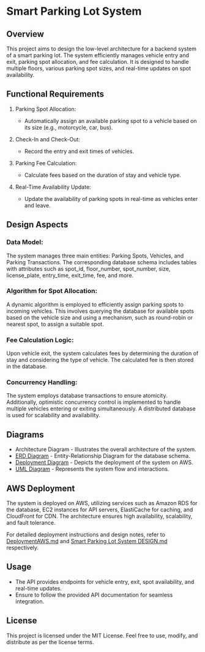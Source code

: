 Smart Parking Lot System
========================

Overview
--------

This project aims to design the low-level architecture for a backend system of a smart parking lot. The system efficiently manages vehicle entry and exit, parking spot allocation, and fee calculation. It is designed to handle multiple floors, various parking spot sizes, and real-time updates on spot availability.

Functional Requirements
-----------------------

1.  Parking Spot Allocation:

    -   Automatically assign an available parking spot to a vehicle based on its size (e.g., motorcycle, car, bus).
2.  Check-In and Check-Out:

    -   Record the entry and exit times of vehicles.
3.  Parking Fee Calculation:

    -   Calculate fees based on the duration of stay and vehicle type.
4.  Real-Time Availability Update:

    -   Update the availability of parking spots in real-time as vehicles enter and leave.

Design Aspects
--------------

### Data Model:

The system manages three main entities: Parking Spots, Vehicles, and Parking Transactions. The corresponding database schema includes tables with attributes such as spot_id, floor_number, spot_number, size, license_plate, entry_time, exit_time, fee, and more.

### Algorithm for Spot Allocation:

A dynamic algorithm is employed to efficiently assign parking spots to incoming vehicles. This involves querying the database for available spots based on the vehicle size and using a mechanism, such as round-robin or nearest spot, to assign a suitable spot.

### Fee Calculation Logic:

Upon vehicle exit, the system calculates fees by determining the duration of stay and considering the type of vehicle. The calculated fee is then stored in the database.

### Concurrency Handling:

The system employs database transactions to ensure atomicity. Additionally, optimistic concurrency control is implemented to handle multiple vehicles entering or exiting simultaneously. A distributed database is used for scalability and availability.

Diagrams
--------

-   Architecture Diagram - Illustrates the overall architecture of the system.
-   [ERD Diagram](https://chat.openai.com/c/database-design.erd) - Entity-Relationship Diagram for the database schema.
-   [Deployment Diagram](https://chat.openai.com/c/deployment.diagram) - Depicts the deployment of the system on AWS.
-   [UML Diagram](https://chat.openai.com/c/uml-design.uml) - Represents the system flow and interactions.

AWS Deployment
--------------

The system is deployed on AWS, utilizing services such as Amazon RDS for the database, EC2 instances for API servers, ElastiCache for caching, and CloudFront for CDN. The architecture ensures high availability, scalability, and fault tolerance.

For detailed deployment instructions and design notes, refer to [DeploymentAWS.md](https://chat.openai.com/c/DeploymentAWS.md) and [Smart Parking Lot System DESIGN.md](https://chat.openai.com/c/Smart%20Parking%20Lot%20System%20DESIGN.md) respectively.

Usage
-----

-   The API provides endpoints for vehicle entry, exit, spot availability, and real-time updates.
-   Ensure to follow the provided API documentation for seamless integration.

License
-------

This project is licensed under the MIT License. Feel free to use, modify, and distribute as per the license terms.
